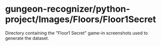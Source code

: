 # gungeon-recognizer/python-project/Images/Floors/Floor1Secret

Directory containing the "Floor1 Secret" game-in screenshots used to generate the dataset.